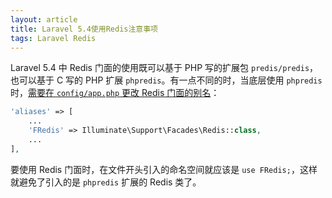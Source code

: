 ```yaml
---
layout: article
title: Laravel 5.4使用Redis注意事项
tags: Laravel Redis
---
```


Laravel 5.4 中 Redis 门面的使用既可以基于 PHP 写的扩展包 ``predis/predis``，也可以基于 C 写的 PHP 扩展 ``phpredis``。有一点不同的时，当底层使用 ``phpredis`` 时，[需要在 ``config/app.php`` 更改 Redis 门面的别名][laravel-docs-5.4-redis]：


```php
'aliases' => [
    ...
    'FRedis' => Illuminate\Support\Facades\Redis::class,
    ...
],
```

要使用 Redis 门面时，在文件开头引入的命名空间就应该是 ``use FRedis;``，这样就避免了引入的是 ``phpredis`` 扩展的 Redis 类了。

[laravel-docs-5.4-redis]: http://d.laravel-china.org/docs/5.4/redis#PhpRedis
